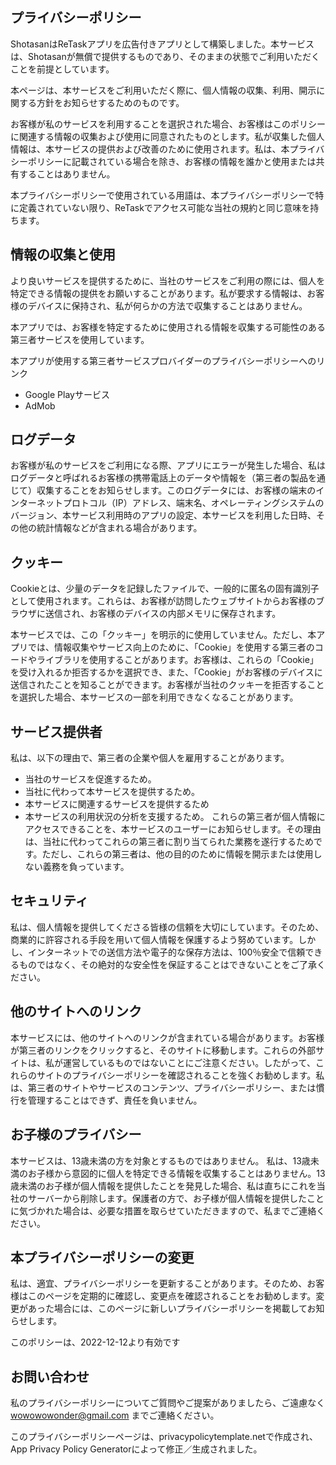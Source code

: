 ## プライバシーポリシー  
ShotasanはReTaskアプリを広告付きアプリとして構築しました。本サービスは、Shotasanが無償で提供するものであり、そのままの状態でご利用いただくことを前提としています。

本ページは、本サービスをご利用いただく際に、個人情報の収集、利用、開示に関する方針をお知らせするためのものです。

お客様が私のサービスを利用することを選択された場合、お客様はこのポリシーに関連する情報の収集および使用に同意されたものとします。私が収集した個人情報は、本サービスの提供および改善のために使用されます。私は、本プライバシーポリシーに記載されている場合を除き、お客様の情報を誰かと使用または共有することはありません。

本プライバシーポリシーで使用されている用語は、本プライバシーポリシーで特に定義されていない限り、ReTaskでアクセス可能な当社の規約と同じ意味を持ちます。

## 情報の収集と使用

より良いサービスを提供するために、当社のサービスをご利用の際には、個人を特定できる情報の提供をお願いすることがあります。私が要求する情報は、お客様のデバイスに保持され、私が何らかの方法で収集することはありません。

本アプリでは、お客様を特定するために使用される情報を収集する可能性のある第三者サービスを使用しています。

本アプリが使用する第三者サービスプロバイダーのプライバシーポリシーへのリンク

- Google Playサービス
- AdMob

## ログデータ

お客様が私のサービスをご利用になる際、アプリにエラーが発生した場合、私はログデータと呼ばれるお客様の携帯電話上のデータや情報を（第三者の製品を通じて）収集することをお知らせします。このログデータには、お客様の端末のインターネットプロトコル（IP）アドレス、端末名、オペレーティングシステムのバージョン、本サービス利用時のアプリの設定、本サービスを利用した日時、その他の統計情報などが含まれる場合があります。

## クッキー

Cookieとは、少量のデータを記録したファイルで、一般的に匿名の固有識別子として使用されます。これらは、お客様が訪問したウェブサイトからお客様のブラウザに送信され、お客様のデバイスの内部メモリに保存されます。

本サービスでは、この「クッキー」を明示的に使用していません。ただし、本アプリでは、情報収集やサービス向上のために、「Cookie」を使用する第三者のコードやライブラリを使用することがあります。お客様は、これらの「Cookie」を受け入れるか拒否するかを選択でき、また、「Cookie」がお客様のデバイスに送信されたことを知ることができます。お客様が当社のクッキーを拒否することを選択した場合、本サービスの一部を利用できなくなることがあります。

## サービス提供者

私は、以下の理由で、第三者の企業や個人を雇用することがあります。

- 当社のサービスを促進するため。
- 当社に代わって本サービスを提供するため。
- 本サービスに関連するサービスを提供するため
- 本サービスの利用状況の分析を支援するため。
これらの第三者が個人情報にアクセスできることを、本サービスのユーザーにお知らせします。その理由は、当社に代わってこれらの第三者に割り当てられた業務を遂行するためです。ただし、これらの第三者は、他の目的のために情報を開示または使用しない義務を負っています。

## セキュリティ

私は、個人情報を提供してくださる皆様の信頼を大切にしています。そのため、商業的に許容される手段を用いて個人情報を保護するよう努めています。しかし、インターネットでの送信方法や電子的な保存方法は、100％安全で信頼できるものではなく、その絶対的な安全性を保証することはできないことをご了承ください。

## 他のサイトへのリンク

本サービスには、他のサイトへのリンクが含まれている場合があります。お客様が第三者のリンクをクリックすると、そのサイトに移動します。これらの外部サイトは、私が運営しているものではないことにご注意ください。したがって、これらのサイトのプライバシーポリシーを確認されることを強くお勧めします。私は、第三者のサイトやサービスのコンテンツ、プライバシーポリシー、または慣行を管理することはできず、責任を負いません。

## お子様のプライバシー

本サービスは、13歳未満の方を対象とするものではありません。 私は、13歳未満のお子様から意図的に個人を特定できる情報を収集することはありません。13歳未満のお子様が個人情報を提供したことを発見した場合、私は直ちにこれを当社のサーバーから削除します。保護者の方で、お子様が個人情報を提供したことに気づかれた場合は、必要な措置を取らせていただきますので、私までご連絡ください。

## 本プライバシーポリシーの変更

私は、適宜、プライバシーポリシーを更新することがあります。そのため、お客様はこのページを定期的に確認し、変更点を確認されることをお勧めします。変更があった場合には、このページに新しいプライバシーポリシーを掲載してお知らせします。

このポリシーは、2022-12-12より有効です

## お問い合わせ

私のプライバシーポリシーについてご質問やご提案がありましたら、ご遠慮なく wowowowonder@gmail.com までご連絡ください。

このプライバシーポリシーページは、privacypolicytemplate.netで作成され、App Privacy Policy Generatorによって修正／生成されました。

